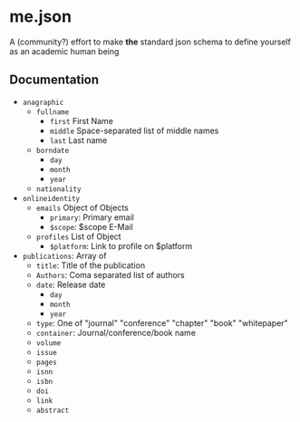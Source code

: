 # me.json

A (community?) effort to make **the** standard json schema to define yourself as an academic human being

## Documentation

* `anagraphic`
    * `fullname`
        * `first` First Name
        * `middle` Space-separated list of middle names
        * `last` Last name
    * `borndate`
        * `day`
        * `month`
        * `year`
    * `nationality`
* `onlineidentity`
    * `emails` Object of Objects
        * `primary`: Primary email
        * `$scope`: $scope E-Mail
    * `profiles` List of Object
        * `$platform`: Link to profile on $platform
* `publications`: Array of
    * `title`: Title of the publication
    * `Authors`: Coma separated list of authors
    * `date`: Release date
        * `day`
        * `month`
        * `year`
    * `type`: One of "journal" "conference" "chapter" "book" "whitepaper" 
    * `container`: Journal/conference/book name 
    * `volume`
    * `issue`
    * `pages`
    * `isnn`
    * `isbn`
    * `doi`
    * `link`
    * `abstract`


